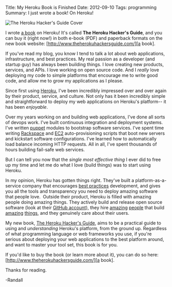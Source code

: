 Title: My Heroku Book is Finished
Date: 2012-09-10
Tags: programming
Summary: I just wrote a book!  On Heroku!


![The Heroku Hacker's Guide Cover][]


I wrote [a book][] on Heroku!  It's called **The Heroku Hacker's Guide**, and
you can buy it (right now!) in both e-book (PDF) and paperback formats on the
new book website: [http://www.theherokuhackersguide.com/][a book].

If you've read my blog, you know I tend to talk a lot about web applications,
infrastructure, and best practices.  My real passion as a developer (and
startup guy) has always been building things.  I love creating new products,
services, and APIs.  I love working on open source code.  And I *really* love
deploying my code to simple platforms that encourage me to write good code, and
allow me to grow my applications as I please.

Since first using [Heroku][], I've been incredibly impressed over and over
again by their product, service, and culture.  Not only has it been incredibly
simple and straightforward to deploy my web applications on Heroku's platform--
it has been *enjoyable*.

Over my years working on and building web applications, I've done all sorts of
devops work.  I've built continuous integration and deployment systems.  I've
written [puppet][] modules to bootstrap software services.  I've spent time
writing [Rackspace][] and [EC2][] auto-provisioning scripts that boot new
servers and kickstart software configurations.  I've learned how to
automatically load balance incoming HTTP requests.  All in all, I've spent
thousands of hours building fail-safe web services.

But I can tell you now that the *single most effective thing* I ever did to
free up my time and let me do what I love (build things) was to start using
Heroku.

In my opinion, Heroku has gotten things right.  They've built a
platform-as-a-service company that encourages [best practices][] development,
and gives you all the tools and transparency you need to deploy amazing
software that people love.  Outside their product, Heroku is filled with
amazing people doing amazing things.  They actively build and release open
source software (look at their [GitHub account][]), they hire [amazing][]
[people][] that build [amazing][foreman] [things][], and they genuinely care
about their users.

My new book, [The Heroku Hacker's Guide][a book], aims to be a practical guide
to using and *understanding* Heroku's platform, from the ground up.  Regardless
of what programming language or web frameworks you use, if you're serious about
deploying your web applications to the best platform around, and want to master
your tool set, this book is for you.

If you'd like to buy the book (or learn more about it), you can do so here:
[http://www.theherokuhackersguide.com/][a book].

Thanks for reading.

-Randall


  [The Heroku Hacker's Guide Cover]: {filename}/images/2012/the-heroku-hackers-guide-cover.png "The Heroku Hacker's Guide Cover"
  [a book]: http://www.theherokuhackersguide.com/ "The Heroku Hacker's Guide"
  [Heroku]: http://www.heroku.com/ "Heroku"
  [puppet]: http://puppetlabs.com/ "Puppet"
  [Rackspace]: http://www.rackspace.com/ "Rackspace"
  [EC2]: http://aws.amazon.com/ "AWS"
  [best practices]: http://www.12factor.net/ "The 12 Factor App"
  [GitHub account]: https://github.com/heroku "Heroku on GitHub"
  [amazing]: http://kennethreitz.com/ "Kenneth Reitz"
  [people]: http://craigkerstiens.com/ "Craig Kerstiens"
  [foreman]: https://github.com/ddollar/foreman "Foreman"
  [things]: https://github.com/kennethreitz/requests "Python Requests"
